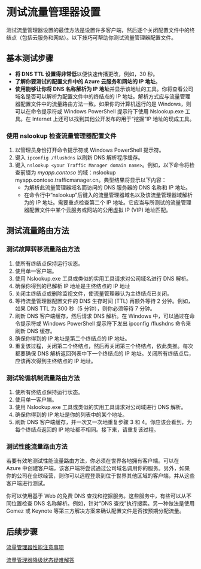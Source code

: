 <properties 
   pageTitle="测试流量管理器设置 | Windows Azure"
   description="本文将帮助你测试流量管理器设置"
   services="traffic-manager"
   documentationCenter=""
   authors="joaoma"
   manager="carmonm"
   editor="tysonn" />
<tags
	ms.service="traffic-manager"
	ms.date="11/12/2015"
	wacn.date="12/31/2015"/>

# 测试流量管理器设置

测试流量管理器设置的最佳方法是设置许多客户端，然后逐个关闭配置文件中的终结点（包括云服务和网站）。以下技巧可帮助你测试流量管理器配置文件。

## 基本测试步骤

- **将 DNS TTL 设置得非常低**以便快速传播更改，例如，30 秒。
- **了解你要测试的配置文件中的 Azure 云服务和网站的 IP 地址**。
- **使用能够让你将 DNS 名称解析为 IP 地址**并显示该地址的工具。你将查看公司域名是否可以解析为配置文件中的终结点的 IP 地址。解析方式应与流量管理器配置文件中的流量路由方法一致。如果你的计算机运行的是 Windows，则可以在命令提示符或 Windows PowerShell 提示符下使用 Nslookup.exe 工具。在 Internet 上还可以找到其他公开发布的用于“挖掘”IP 地址的现成工具。

### 使用 nslookup 检查流量管理器配置文件

1. 以管理员身份打开命令提示符或 Windows PowerShell 提示符。
2. 键入 `ipconfig /flushdns` 以刷新 DNS 解析程序缓存。
3. 键入 `nslookup <your Traffic Manager domain name>`。例如，以下命令将检查前缀为 *myapp.contoso* 的域：nslookup myapp.contoso.trafficmanager.cn。典型结果将显示以下内容：
   - 为解析此流量管理器域名而访问的 DNS 服务器的 DNS 名称和 IP 地址。
   - 在命令行中“nslookup”后键入的流量管理器域名以及该流量管理器域解析为的 IP 地址。需要重点检查第二个 IP 地址。它应当与所测试的流量管理器配置文件中某个云服务或网站的公用虚拟 IP (VIP) 地址匹配。

## 测试流量路由方法

### 测试故障转移流量路由方法

1. 使所有终结点保持运行状态。
2. 使用单一客户端。
3. 使用 Nslookup.exe 工具或类似的实用工具请求对公司域名进行 DNS 解析。
4. 确保你得到的已解析 IP 地址是主终结点的 IP 地址
5. 关闭主终结点或删除监视文件，使流量管理器认为主终结点已关闭。
6. 等待流量管理器配置文件的 DNS 生存时间 (TTL) 再额外等待 2 分钟。例如，如果 DNS TTL 为 300 秒（5 分钟），则你必须等待 7 分钟。
7. 刷新 DNS 客户端缓存，然后请求 DNS 解析。在 Windows 中，可以通过在命令提示符或 Windows PowerShell 提示符下发出 ipconfig /flushdns 命令来刷新 DNS 缓存。
8. 确保你得到的 IP 地址是第二个终结点的 IP 地址。
9. 重复该过程，关闭第二个终结点，然后再关闭第三个终结点，依此类推。每次都要确保 DNS 解析返回列表中下一个终结点的 IP 地址。关闭所有终结点后，应该再次得到主终结点的 IP 地址。

### 测试轮循机制流量路由方法

1. 使所有终结点保持运行状态。
2. 使用单一客户端。
3. 使用 Nslookup.exe 工具或类似的实用工具请求对公司域进行 DNS 解析。
4. 确保你得到的 IP 地址是你的列表中的某个地址。
5. 刷新 DNS 客户端缓存，并一次又一次地重复步骤 3 和 4。你应该会看到，为每个终结点返回的 IP 地址都不相同。接下来，请重复该过程。

### 测试性能流量路由方法

若要有效地测试性能流量路由方法，你必须在世界各地拥有客户端。可以在 Azure 中创建客户端，该客户端将尝试通过公司域名调用你的服务。另外，如果你的公司在全球经营，则你可以远程登录到位于世界其他区域的客户端，并从这些客户端进行测试。

你可以使用基于 Web 的免费 DNS 查找和挖掘服务。这些服务中，有些可以从不同位置检查 DNS 名称解析。例如，针对“DNS 查找”执行搜索。另一种做法是使用 Gomez 或 Keynote 等第三方解决方案来确认配置文件是否按预期分配流量。

## 后续步骤

[流量管理器性能注意事项](/documentation/articles/traffic-manager-performance-considerations)

[流量管理器降级状态疑难解答](/documentation/articles/traffic-manager-troubleshooting-degraded)




 

<!---HONumber=Mooncake_1221_2015-->